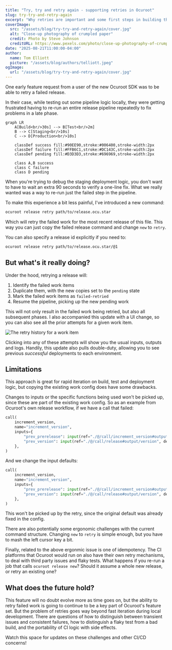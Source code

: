 ```yaml
---
title: "Try, try and retry again - supporting retries in Ocuroot"
slug: try-try-and-retry-again
excerpt: "Why retries are important and some first steps in building them into Ocuroot"
coverImage:
  src: "/assets/blog/try-try-and-retry-again/cover.jpg"
  alt: "Close-up photography of crumpled paper"
  credit: Photo by Steve Johnson
  creditURL: https://www.pexels.com/photo/close-up-photography-of-crumpled-paper-963048/
date: "2025-08-21T11:00:00-04:00"
author:
  name: Tom Elliott
  picture: "/assets/blog/authors/telliott.jpeg"
ogImage:
  url: "/assets/blog/try-try-and-retry-again/cover.jpg"
---
```


One early feature request from a user of the new Ocuroot SDK was to be able to retry a failed release.

In their case, while testing out some pipeline logic locally, they were getting frustrated having to re-run an
entire release pipeline repeatedly to fix problems in a late phase.

```mermaid
graph LR
    A[Build<br/>30s] --> B[Test<br/>2m]
    B --> C[Staging<br/>10s]
    C --> D[Production<br/>10s]
    
    classDef success fill:#90EE90,stroke:#006400,stroke-width:2px
    classDef failure fill:#FFB6C1,stroke:#DC143C,stroke-width:2px
    classDef pending fill:#D3D3D3,stroke:#696969,stroke-width:2px
    
    class A,B success
    class C failure
    class D pending
```

When you're trying to debug the staging deployment logic, you don't want to have to wait an
extra 90 seconds to verify a one-line fix. What we really wanted was a way to re-run just the
failed step in the pipeline. 

To make this experience a bit less painful, I've introduced a new command:

```bash
ocuroot release retry path/to/release.ocu.star
```

Which will retry the failed work for the most recent release of this file. This way you can just
copy the failed release command and change `new` to `retry`.

You can also specify a release id explicitly if you need to:

```bash
ocuroot release retry path/to/release.ocu.star/@1
```

## But what's it really doing?

Under the hood, retrying a release will:

1. Identify the failed work items
1. Duplicate them, with the new copies set to the `pending` state
1. Mark the failed work items as `failed-retried`
1. Resume the pipeline, picking up the new pending work

This will not only result in the failed work being retried, but also all subsequent phases. 
I also accompanied this update with a UI change, so you can also see all the prior attempts for
a given work item.

![The retry history for a work item](/assets/blog/try-try-and-retry-again/retry-history.jpg)

Clicking into any of these attempts will show you the usual inputs, outputs and logs. Handily, this
update also pulls double-duty, allowing you to see previous *successful* deployments to each environment.

## Limitations

This approach is great for rapid iteration on build, test and deployment logic, but copying the
existing work config does have some drawbacks.

Changes to inputs or the specific functions being used won't be picked up, since these are part
of the existing work config. So as an example from Ocuroot's own release workflow, if we have a
call that failed:

```python
call(
    increment_version, 
    name="increment_version", 
    inputs={
        "prev_prerelease": input(ref="./@/call/increment_version#output/prerelease", default="0.3.4-1"),
        "prev_version": input(ref="./@/call/release#output/version", default="0.3.4"),
    },
)
```

And we change the input defaults:

```python
call(
    increment_version, 
    name="increment_version", 
    inputs={
        "prev_prerelease": input(ref="./@/call/increment_version#output/prerelease", default="0.3.9-1"),
        "prev_version": input(ref="./@/call/release#output/version", default="0.3.9"),
    },
)
```

This won't be picked up by the retry, since the original default was already fixed in the config.

There are also potentially some ergonomic challenges with the current command structure. Changing `new`
to `retry` is simple enough, but you have to mash the left cursor key a bit.

Finally, related to the above ergonmic issue is one of idempotency. The CI platforms that Ocuroot
would run on also have their own retry mechanisms, to deal with third party issues and flaky tests.
What happens if you re-run a job that calls `ocuroot release new`? Should it assume a whole new release,
or retry an existing one?

## What does the future hold?

This feature will no doubt evolve more as time goes on, but the ability to retry failed work is going to
continue to be a key part of Ocuroot's feature set. But the problem of retries goes way beyond fast iteration
during local development. There are questions of how to distinguish between transient issues and consistent failures,
how to distinguish a flaky test from a bad build, and the portability of CI logic with side effects.

Watch this space for updates on these challenges and other CI/CD concerns!